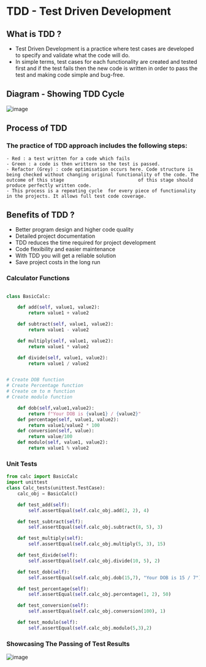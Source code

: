 # TDD - Test Driven Development

## What is TDD ?
- Test Driven Development is a practice where test cases are developed to specify and validate what the code will do. 
- In simple terms, test cases for each functionality are created and tested first and if the test fails then the new code is written in order to pass the test and making code simple and bug-free.

## Diagram - Showing TDD Cycle 
![image](https://user-images.githubusercontent.com/97620055/183910129-46da16fc-bff1-47eb-9bef-b551b9944762.png)

## Process of TDD
### The practice of TDD approach includes the following steps:
    - Red : a test written for a code which fails
    - Green : a code is then writtern so the test is passed.
    - Refactor (Grey) : code optimisation occurs here. Code structure is being checked without changing original functionality of the code. The outcome of this stage                           of this stage should produce perfectly written code.
    - This process is a repeating cycle  for every piece of functionality in the projects. It allows full test code coverage. 

## Benefits of TDD ?

-  Better program design and higher code quality
-  Detailed project documentation
-  TDD reduces the time required for project development
-  Code flexibility and easier maintenance
-  With TDD you will get a reliable solution
-  Save project costs in the long run


### Calculator Functions

``` Python

class BasicCalc:

    def add(self, value1, value2):
        return value1 + value2

    def subtract(self, value1, value2):
        return value1 - value2

    def multiply(self, value1, value2):
        return value1 * value2

    def divide(self, value1, value2):
        return value1 / value2


# Create DOB function
# Create Percentage function
# Create cm to m function
# Create modulo function

    def dob(self,value1,value2):
        return f"Your DOB is {value1} / {value2}"
    def percentage(self, value1, value2):
        return value1/value2 * 100
    def conversion(self, value):
        return value/100
    def modulo(self, value1, value2):
        return value1 % value2

```
### Unit Tests

```python
from calc import BasicCalc
import unittest
class Calc_tests(unittest.TestCase):
    calc_obj = BasicCalc()

    def test_add(self):
        self.assertEqual(self.calc_obj.add(2, 2), 4)

    def test_subtract(self):
        self.assertEqual(self.calc_obj.subtract(8, 5), 3)

    def test_multiply(self):
        self.assertEqual(self.calc_obj.multiply(5, 3), 15)

    def test_divide(self):
        self.assertEqual(self.calc_obj.divide(10, 5), 2)

    def test_dob(self):
        self.assertEqual(self.calc_obj.dob(15,7), "Your DOB is 15 / 7")

    def test_percentage(self):
        self.assertEqual(self.calc_obj.percentage(1, 2), 50)

    def test_conversion(self):
        self.assertEqual(self.calc_obj.conversion(100), 1)

    def test_modulo(self):
        self.assertEqual(self.calc_obj.modulo(5,3),2)
```
### Showcasing The Passing of Test Results 
![image](https://user-images.githubusercontent.com/97620055/184082729-a3a88534-6152-4e91-b958-0808845be2a3.png)
